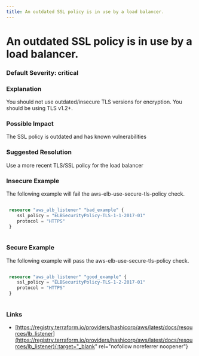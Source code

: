 ```yaml
---
title: An outdated SSL policy is in use by a load balancer.
---
```


# An outdated SSL policy is in use by a load balancer.

### Default Severity: <span class="severity critical">critical</span>

### Explanation

You should not use outdated/insecure TLS versions for encryption. You should be using TLS v1.2+.

### Possible Impact
The SSL policy is outdated and has known vulnerabilities

### Suggested Resolution
Use a more recent TLS/SSL policy for the load balancer


### Insecure Example

The following example will fail the aws-elb-use-secure-tls-policy check.
```terraform

 resource "aws_alb_listener" "bad_example" {
 	ssl_policy = "ELBSecurityPolicy-TLS-1-1-2017-01"
 	protocol = "HTTPS"
 }
 
```



### Secure Example

The following example will pass the aws-elb-use-secure-tls-policy check.
```terraform

 resource "aws_alb_listener" "good_example" {
 	ssl_policy = "ELBSecurityPolicy-TLS-1-2-2017-01"
 	protocol = "HTTPS"
 }
 
```



### Links


- [https://registry.terraform.io/providers/hashicorp/aws/latest/docs/resources/lb_listener](https://registry.terraform.io/providers/hashicorp/aws/latest/docs/resources/lb_listener){:target="_blank" rel="nofollow noreferrer noopener"}



